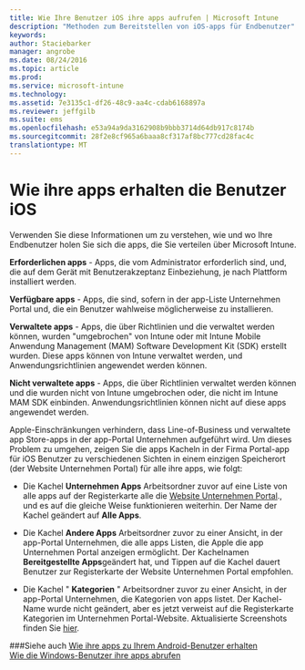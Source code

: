```yaml
---
title: Wie Ihre Benutzer iOS ihre apps aufrufen | Microsoft Intune
description: "Methoden zum Bereitstellen von iOS-apps für Endbenutzer"
keywords: 
author: Staciebarker
manager: angrobe
ms.date: 08/24/2016
ms.topic: article
ms.prod: 
ms.service: microsoft-intune
ms.technology: 
ms.assetid: 7e3135c1-df26-48c9-aa4c-cdab6168897a
ms.reviewer: jeffgilb
ms.suite: ems
ms.openlocfilehash: e53a94a9da3162908b9bbb3714d64db917c8174b
ms.sourcegitcommit: 28f2e8cf965a6baaa8cf317af8bc777cd28fac4c
translationtype: MT
---
```

# Wie ihre apps erhalten die Benutzer iOS

Verwenden Sie diese Informationen um zu verstehen, wie und wo Ihre Endbenutzer holen Sie sich die apps, die Sie verteilen über Microsoft Intune.

**Erforderlichen apps** - Apps, die vom Administrator erforderlich sind, und, die auf dem Gerät mit Benutzerakzeptanz Einbeziehung, je nach Plattform installiert werden.

**Verfügbare apps** - Apps, die sind, sofern in der app-Liste Unternehmen Portal und, die ein Benutzer wahlweise möglicherweise zu installieren.

**Verwaltete apps** - Apps, die über Richtlinien und die verwaltet werden können, wurden "umgebrochen" von Intune oder mit Intune Mobile Anwendung Management (MAM) Software Development Kit (SDK) erstellt wurden. Diese apps können von Intune verwaltet werden, und Anwendungsrichtlinien angewendet werden können.

**Nicht verwaltete apps** - Apps, die über Richtlinien verwaltet werden können und die wurden nicht von Intune umgebrochen oder, die nicht im Intune MAM SDK einbinden. Anwendungsrichtlinien können nicht auf diese apps angewendet werden.

Apple-Einschränkungen verhindern, dass Line-of-Business und verwaltete app Store-apps in der app-Portal Unternehmen aufgeführt wird. Um dieses Problem zu umgehen, zeigen Sie die apps Kacheln in der Firma Portal-app für iOS Benutzer zu verschiedenen Sichten in einem einzigen Speicherort (der Website Unternehmen Portal) für alle ihre apps, wie folgt:

- Die Kachel **Unternehmen Apps** Arbeitsordner zuvor auf eine Liste von alle apps auf der Registerkarte alle die [Website Unternehmen Portal](http://portal.manage.microsoft.com)., und es auf die gleiche Weise funktionieren weiterhin. Der Name der Kachel geändert auf **Alle Apps**.

- Die Kachel **Andere Apps** Arbeitsordner zuvor zu einer Ansicht, in der app-Portal Unternehmen, die alle apps Listen, die Apple die app Unternehmen Portal anzeigen ermöglicht. Der Kachelnamen **Bereitgestellte Apps**geändert hat, und Tippen auf die Kachel dauert Benutzer zur Registerkarte der Website Unternehmen Portal empfohlen.

-  Die Kachel " **Kategorien** " Arbeitsordner zuvor zu einer Ansicht, in der app-Portal Unternehmen, die Kategorien von apps listet. Der Kachel-Name wurde nicht geändert, aber es jetzt verweist auf die Registerkarte Kategorien im Unternehmen Portal-Website.
Aktualisierte Screenshots finden Sie [hier](https://gallery.technet.microsoft.com/Improvements-in-how-iOS-d1104186).



###Siehe auch
[Wie ihre apps zu Ihrem Android-Benutzer erhalten](how-your-android-users-get-their-apps.md)</br>
[Wie die Windows-Benutzer ihre apps abrufen](how-your-windows-users-get-their-apps.md)
